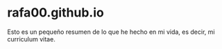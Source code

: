 # rafa00.github.io

Esto es un pequeño resumen de lo que he hecho en mi vida, es decir, mi curriculum vitae.
